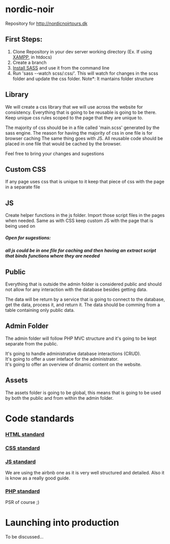 # nordic-noir

Repository for http://nordicnoirtours.dk

## First Steps:

1. Clone Repository in your dev server working directory (Ex. If using [XAMPP](https://www.apachefriends.org/index.html), in htdocs)
2. Create a branch
3. [Install SASS](http://sass-lang.com/install) and use it from the command line
4. Run 'sass --watch scss/:css/'. This will watch for changes in the scss folder and update the css folder. Note*: It mantains folder structure


## Library

We will create a css library that we will use across the website for consistency. Everything that is going to be reusable is going to be there. Keep unique css rules scoped to the page that they are unique to.

The majority of css should be in a file called 'main.scss' generated by the sass engine.
The reason for having the majority of css in one file is for browser caching
The same thing goes with JS. All reusable code should be placed in one file that would be cached by the browser.

Feel free to bring your changes and sugestions

## Custom CSS

If any page uses css that is unique to it keep that piece of css with the page in a separate file

## JS

Create helper functions in the js folder. Import those script files in the pages when needed.
Same as with CSS keep custom JS with the page that is being used on

##### Open for sugestions: 
##### all js could be in one file for caching and then having an extract script that binds functions where they are needed

## Public

Everything that is outside the admin folder is considered public and should not allow for any interaction with the database besides getting data.

The data will be return by a service that is going to connect to the database, get the data, process it, and return it.
The data should be comming from a table containing only public data.

## Admin Folder

The admin folder will follow PHP MVC structure and it's going to be kept separate from the public.

It's going to handle administrative database interactions (CRUD). <br>
It's going to offer a user inteface for the administrator. <br>
It's going to offer an overview of dinamic content on the website. <br>


## Assets

The assets folder is going to be global, this means that is going to be used by both the public and from within the admin folder.

# Code standards

### [HTML standard](https://github.com/xfiveco/html-coding-standards)

### [CSS standard](https://github.com/xfiveco/css-coding-standards)

### [JS standard](https://github.com/airbnb/javascript)
We are using the airbnb one as it is very well structured and detailed. Also it is know as a really good guide.

### [PHP standard](http://www.php-fig.org/psr/psr-2/)
PSR of course ;)

# Launching into production

To be discussed...
